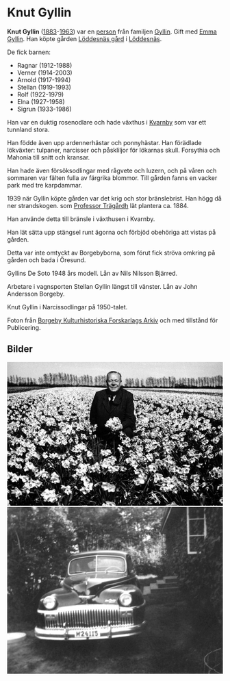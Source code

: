 # Knut Gyllin

**Knut Gyllin** ([1883](1883.md)-[1963](1963.md)) var en [person](person.md) från familjen [Gyllin](Gyllin.md). Gift med [Emma Gyllin](Emma%20Gyllin.md). Han köpte gården [Löddesnäs gård](Löddesnäs%20gård.md) i [Löddesnäs](Löddesnäs.md).

De fick barnen:

* Ragnar (1912-1988)
* Verner (1914-2003)
* Arnold (1917-1994)
* Stellan (1919-1993)
* Rolf (1922-1979)
* Elna (1927-1958)
* Sigrun (1933-1986)

Han var en duktig rosenodlare och hade växthus i [Kvarnby](Kvarnby.md) som var ett tunnland stora.

Han födde även upp ardennerhästar och ponnyhästar. Han förädlade lökväxter: tulpaner, narcisser och påskliljor för lökarnas skull. Forsythia och Mahonia till snitt och kransar.

Han hade även försöksodlingar med rågvete och luzern, och på våren och sommaren var fälten fulla av färgrika blommor. Till gården fanns en vacker park med tre karpdammar.

1939 när Gyllin köpte gården var det krig och stor bränslebrist. Han högg då ner strandskogen. som [Professor Trägårdh](Professor%20Trägårdh.md) lät plantera ca. 1884.

Han använde detta till bränsle i växthusen i Kvarnby.

Han lät sätta upp stängsel runt ägorna och förbjöd obehöriga att vistas på gården.

Detta var inte omtyckt av Borgebyborna, som förut fick ströva omkring på gården och bada i Öresund.

Gyllins De Soto 1948 års modell.
Lån av Nils Nilsson Bjärred.  

Arbetare i vagnsporten Stellan Gyllin längst till vänster.
Lån av John Andersson Borgeby.

Knut Gyllin i Narcissodlingar på 1950-talet.

Foton från [Borgeby Kulturhistoriska Forskarlags Arkiv](Borgeby%20Kulturhistoriska%20Forskarlags%20Arkiv.md) och med tillstånd för Publicering.

## Bilder

![Knut Gyllin 001](images/Knut_Gyllin_001.jpg)
![Knut Gyllin 002](images/Knut_Gyllin_002.jpg)
